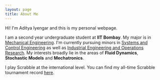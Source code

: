 ```yaml
---
layout: page
title: About Me
---
```


Hi! I'm Aditya Iyengar and this is my personal webpage.

I am a second year undergraduate student at **IIT Bombay**. My major is in [Mechanical Engineering](https://www.me.iitb.ac.in).
I'm currently pursuing minors in [Systems and Control Engineering](https://www.sc.iitb.ac.in) as well as [Industrial Engineering and Operations Research](https://www.ieor.iitb.ac.in). My interests broadly lie in the areas of **Fluid Dynamics**, **Stochastic Models** and **Mechatronics**.

I play Scrabble at the international level. You can find my all-time Scrabble tournament record [here](https://wespa.org/aardvark/cgi-bin/statsbootstrap.cgi?name1=Aditya%20Iyengar).

